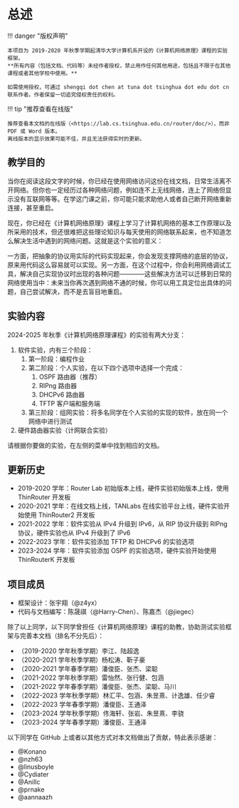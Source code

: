 # 总述

!!! danger "版权声明"

    本项目为 2019-2020 年秋季学期起清华大学计算机系开设的《计算机网络原理》课程的实验框架。
    **所有内容（包括文档、代码等）未经作者授权，禁止用作任何其他用途，包括且不限于在其他课程或者其他学校中使用。**
    
    如需使用授权，可通过 shengqi dot chen at tuna dot tsinghua dot edu dot cn 联系作者。作者保留一切追究侵权责任的权利。

!!! tip "推荐查看在线版"

    推荐查看本文档的在线版（<https://lab.cs.tsinghua.edu.cn/router/doc/>），而非 PDF 或 Word 版本。
    离线版本的显示效果可能不佳，并且无法获得实时的更新。

## 教学目的

当你在阅读这段文字的时候，你已经在使用网络访问这份在线文档，日常生活离不开网络。但你也一定经历过各种网络问题，例如连不上无线网络，连上了网络但显示没有互联网等等。在学这门课之前，你可能只能求助他人或者自己断开网络重新连接，甚至重启。

现在，你已经在《计算机网络原理》课程上学习了计算机网络的基本工作原理以及所采用的技术，但还很难把这些理论知识与每天使用的网络联系起来，也不知道怎么解决生活中遇到的网络问题。这就是这个实验的意义：

一方面，把抽象的协议用实际的代码实现起来，你会发现支撑网络的底层的协议，原来用代码这么容易就可以实现。另一方面，在这个过程中，你会利用网络调试工具，解决自己实现协议时出现的各种问题————这些解决方法可以迁移到日常的网络使用当中：未来当你再次遇到网络不通的时候，你可以用工具定位出具体的问题，自己尝试解决，而不是去盲目地重启。

## 实验内容

2024-2025 年秋季《计算机网络原理课程》的实验有两大分支：

1. 软件实验，内有三个阶段：
    1. 第一阶段：编程作业
    2. 第二阶段：个人实验，在以下四个选项中选择一个完成：
        1. OSPF 路由器（推荐）
        2. RIPng 路由器
        3. DHCPv6 路由器
        4. TFTP 客户端和服务端
    3. 第三阶段：组网实验：将多名同学在个人实验的实现的软件，放在同一个网络中进行测试
2. 硬件路由器实验（计网联合实验）

请根据你要做的实验，在左侧的菜单中找到相应的文档。

## 更新历史

- 2019-2020 学年：Router Lab 初始版本上线，硬件实验初始版本上线，使用 ThinRouter 开发板
- 2020-2021 学年：在线文档上线，TANLabs 在线实验平台上线，硬件实验开始使用 ThinRouter2 开发板
- 2021-2022 学年：软件实验从 IPv4 升级到 IPv6，从 RIP 协议升级到 RIPng 协议，硬件实验也从 IPv4 升级到了 IPv6
- 2022-2023 学年：软件实验添加 TFTP 和 DHCPv6 的实验选项
- 2023-2024 学年：软件实验添加 OSPF 的实验选项，硬件实验开始使用 ThinRouterK 开发板

## 项目成员

* 框架设计：张宇翔（@z4yx）
* 代码与文档编写：陈晟祺（@Harry-Chen）、陈嘉杰（@jiegec）

除了以上同学，以下同学曾担任《计算机网络原理》课程的助教，协助测试实验框架与完善本文档（排名不分先后）：

* （2019-2020 学年秋季学期）李江、陆超逸
* （2020-2021 学年秋季学期）杨松涛、靳子豪
* （2020-2021 学年春季学期）潘俊臣、张杰、梁聪
* （2021-2022 学年秋季学期）雷怡然、张行健、包涵
* （2021-2022 学年春季学期）潘俊臣、张杰、梁聪、马川
* （2022-2023 学年秋季学期）林汇平、包涵、朱昱熹、计逸雄、任少睿
* （2022-2023 学年春季学期）潘俊臣、王通泽
* （2023-2024 学年秋季学期）佟海轩、张岩、朱昱熹、李骁
* （2023-2024 学年春季学期）潘俊臣、王通泽

以下同学在 GitHub 上或者以其他方式对本文档做出了贡献，特此表示感谢：

* @Konano
* @nzh63
* @linusboyle
* @Cydiater
* @Anillc
* @prnake
* @aannaazh
